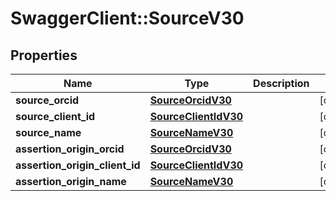 # SwaggerClient::SourceV30

## Properties
Name | Type | Description | Notes
------------ | ------------- | ------------- | -------------
**source_orcid** | [**SourceOrcidV30**](SourceOrcidV30.md) |  | [optional] 
**source_client_id** | [**SourceClientIdV30**](SourceClientIdV30.md) |  | [optional] 
**source_name** | [**SourceNameV30**](SourceNameV30.md) |  | [optional] 
**assertion_origin_orcid** | [**SourceOrcidV30**](SourceOrcidV30.md) |  | [optional] 
**assertion_origin_client_id** | [**SourceClientIdV30**](SourceClientIdV30.md) |  | [optional] 
**assertion_origin_name** | [**SourceNameV30**](SourceNameV30.md) |  | [optional] 


